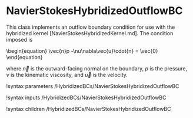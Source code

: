 # NavierStokesHybridizedOutflowBC

This class implements an outflow boundary condition for use with the
hybridized kernel [NavierStokesHybridizedKernel.md]. The condition imposed is

\begin{equation}
\vec{n}p -\nu\nabla\vec{u}\cdot{n} = \vec{0}
\end{equation}

where $\vec{n}$ is the outward-facing normal on the boundary, $p$ is the
pressure, $\nu$ is the kinematic viscosity, and $\vec{u}$ is the velocity.

!syntax parameters /HybridizedBCs/NavierStokesHybridizedOutflowBC

!syntax inputs /HybridizedBCs/NavierStokesHybridizedOutflowBC

!syntax children /HybridizedBCs/NavierStokesHybridizedOutflowBC
